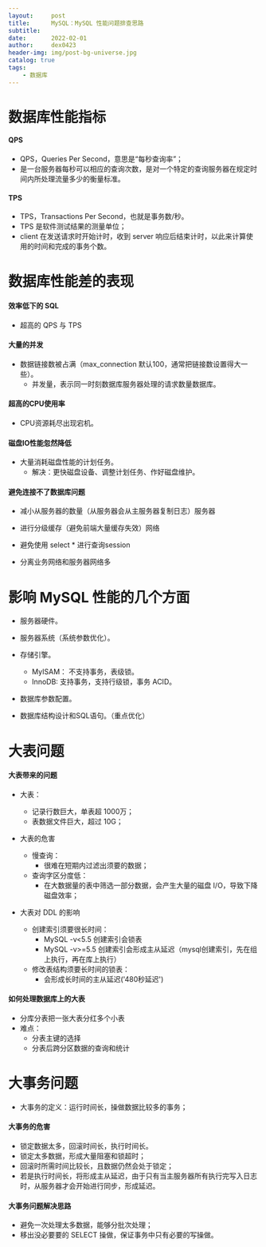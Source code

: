```yaml
---
layout:     post
title:      MySQL：MySQL 性能问题排查思路
subtitle:   
date:       2022-02-01
author:     dex0423
header-img: img/post-bg-universe.jpg
catalog: true
tags:
    - 数据库
---
```



# 数据库性能指标

#### QPS

- QPS，Queries Per Second，意思是“每秒查询率”；
- 是一台服务器每秒可以相应的查询次数，是对一个特定的查询服务器在规定时间内所处理流量多少的衡量标准。

#### TPS

- TPS，Transactions Per Second，也就是事务数/秒。
- TPS 是软件测试结果的测量单位；
- client 在发送请求时开始计时，收到 server 响应后结束计时，以此来计算使用的时间和完成的事务个数。

# 数据库性能差的表现

#### 效率低下的 SQL

- 超高的 QPS 与 TPS

#### 大量的并发

- 数据链接数被占满（max_connection 默认100，通常把链接数设置得大一些）。
  - 并发量，表示同一时刻数据库服务器处理的请求数量数据库。

#### 超高的CPU使用率

- CPU资源耗尽出现宕机。

#### 磁盘IO性能忽然降低

- 大量消耗磁盘性能的计划任务。
  - 解决：更快磁盘设备、调整计划任务、作好磁盘维护。

#### 避免连接不了数据库问题

- 减小从服务器的数量（从服务器会从主服务器复制日志）服务器

- 进行分级缓存（避免前端大量缓存失效）网络

- 避免使用 select * 进行查询session

- 分离业务网络和服务器网络多

# 影响 MySQL 性能的几个方面

- 服务器硬件。

- 服务器系统（系统参数优化）。

- 存储引擎。
  - MyISAM： 不支持事务，表级锁。
  - InnoDB: 支持事务，支持行级锁，事务 ACID。

- 数据库参数配置。

- 数据库结构设计和SQL语句。（重点优化）

# 大表问题

#### 大表带来的问题

- 大表：
  - 记录行数巨大，单表超 1000万；
  - 表数据文件巨大，超过 10G；

- 大表的危害

  - 慢查询：
    - 很难在短期内过滤出须要的数据；
  - 查询字区分度低：
    - 在大数据量的表中筛选一部分数据，会产生大量的磁盘 I/O，导致下降磁盘效率；

- 大表对 DDL 的影响
  - 创建索引须要很长时间：
    - MySQL -v<5.5 创建索引会锁表
    - MySQL -v>=5.5 创建索引会形成主从延迟（mysql创建索引，先在组上执行，再在库上执行）
  - 修改表结构须要长时间的锁表：
    - 会形成长时间的主从延迟('480秒延迟')


#### 如何处理数据库上的大表

- 分库分表把一张大表分红多个小表
- 难点：
  - 分表主键的选择
  - 分表后跨分区数据的查询和统计

# 大事务问题

- 大事务的定义：运行时间长，操做数据比较多的事务；

#### 大事务的危害

- 锁定数据太多，回滚时间长，执行时间长。
- 锁定太多数据，形成大量阻塞和锁超时；
- 回滚时所需时间比较长，且数据仍然会处于锁定；
- 若是执行时间长，将形成主从延迟，由于只有当主服务器所有执行完写入日志时，从服务器才会开始进行同步，形成延迟。

#### 大事务问题解决思路

- 避免一次处理太多数据，能够分批次处理；
- 移出没必要要的 SELECT 操做，保证事务中只有必要的写操做。



